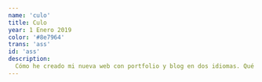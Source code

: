 ```yaml
---
name: 'culo'
title: Culo
year: 1 Enero 2019
color: '#8e7964'
trans: 'ass'
id: 'ass'
description: 
  Cómo he creado mi nueva web con portfolio y blog en dos idiomas. Qué tecnología he utilizado y por qué.
---
```

